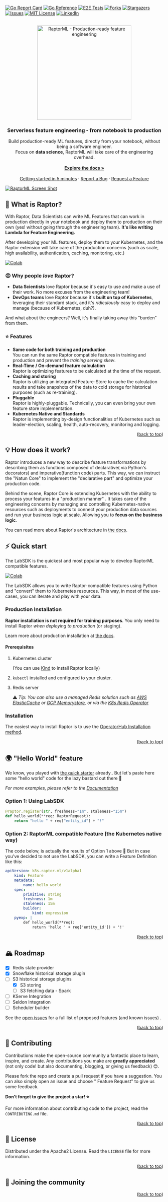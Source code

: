 <div id="top"></div>

[![Go Report Card][go-report-card-shield]][go-report-card-url]
[![Go Reference][godoc-shield]][godoc-url]
[![E2E Tests][e2e-tests-shield]][e2e-tests-url]
[![Forks][forks-shield]][forks-url]
[![Stargazers][stars-shield]][stars-url]
[![Issues][issues-shield]][issues-url]
[![MIT License][license-shield]][license-url]
[![LinkedIn][linkedin-shield]][linkedin-url]
<!-- [![Contributors][contributors-shield]][contributors-url] -->

<br />
<div align="center">
  <a href="https://github.com/raptor-ml/raptor">
    <img src=".github/logo.svg" alt="RaptorML - Production-ready feature engineering" width="300">
  </a>

<h3 align="center">Serverless feature engineering - from notebook to production</h3>

  <p align="center">
    Build production-ready ML features, directly from your notebook, without being a software engineer. <br />
    Focus on <strong>data science</strong>, RaptorML will take care of the engineering overhead.
    <br />
    <br />
    <a href="https://raptor.ml"><strong>Explore the docs »</strong></a>
    <br />
    <br />
    <a href="https://colab.research.google.com/github/raptor-ml/docs/blob/master/docs/guides/getting-started-with-labsdk.ipynb">Getting started in 5 minutes</a>
    ·
    <a href="https://github.com/raptor-ml/raptor/issues">Report a Bug</a>
    ·
    <a href="https://github.com/raptor-ml/raptor/issues">Request a Feature</a>
  </p>
</div>

[![RaptorML Screen Shot][product-screenshot]][docs-url]

## 🧐 What is Raptor?

With Raptor, Data Scientists can write ML Features that can work in production directly in your notebook and deploy
them to production on their own (yes! without going through the engineering team). **It's like writing Lambda for
Feature Engineering.**

After developing your ML features, deploy them to your Kubernetes, and the Raptor extension will take care of the
production concerns (such as scale, high availability, authentication, caching, monitoring, etc.)

[![Colab][colab-button]][colab-url]

### 😍 Why people *love* Raptor?

* **Data Scientists** love Raptor because it's easy to use and make a use of their work.
  No more excuses from the engineering team!
* **DevOps teams** love Raptor because it's **built on top of Kubernetes**, leveraging their standard stack, and it's
  *ridiculously* easy to deploy and manage (because of Kubernetes, duh?).

And what about the engineers? Well, it's finally taking away this "burden"  from them.

### ⭐️ Features

* **Same code for both training and production**<br/>
  You can run the same Raptor compatible features in training and production and prevent the *training serving skew*.
* **Real-Time / On-demand feature calculation**<br/>
  Raptor is optimizing features to be calculated at the time of the request.
* **Caching and storing**<br/>
  Raptor is utilizing an integrated Feature-Store to cache the calculation results and take snapshots of the data
  to cold storage for historical purposes (such as re-training).
* **Pluggable**<br/>
  Raptor is highly-pluggable. Technically, you can even bring your own feature store implementation.
* **Kubernetes Native and Standards**<br/>
  Raptor is implementing by-design functionalities of Kubernetes such as leader-election, scaling, health,
  auto-recovery,
  monitoring and logging.

<p align="right">(<a href="#top">back to top</a>)</p>

## 💡 How does it work?

Raptor introduces a new way to describe feature transformations by describing them as functions composed of declarative(
via Python's decorators) and imperative(function code) parts. This way, we can instruct the "Natun Core" to implement
the "declarative part" and optimize your production code.

Behind the scene, Raptor Core is extending Kubernetes with the ability to process your features in a "production manner"
. It takes care of the engineering concerns by managing and controlling Kubernetes-native resources such as deployments
to connect your production data sources and run your business logic at scale. Allowing you to **focus on the business
logic**.

You can read more about Raptor's architecture in [the docs][docs-url].

## ⚡️ Quick start

The LabSDK is the quickest and most popular way to develop RaptorML compatible features.

[![Colab][colab-button]][colab-url]

The LabSDK allows you to write Raptor-compatible features using Python and "convert" them to Kubernetes resources.
This way, in most of the use-cases, you can iterate and play with your data.

### Production Installation

**Raptor installation is not required for training purposes**.
You only need to install Raptor *when deploying to production* (or staging).

Learn more about production installation at [the docs][docs-url].

#### Prerequisites

1. Kubernetes cluster

   (You can use [Kind](https://kind.sigs.k8s.io/) to install Raptor locally)
2. `kubectl` installed and configured to your cluster.
3. Redis server

   ⚠️ *Tip: You can also use a managed Redis solution such as [AWS ElasticCache](https://aws.amazon.com/elasticache/)
   or [GCP Memorystore](https://cloud.google.com/memorystore), or via
   the [K8s Redis Operator](https://operatorhub.io/operator/redis-operator)*

### Installation

The easiest way to install Raptor is to use
the [OperatorHub Installation method](https://operatorhub.io/operator/raptor).

<p align="right">(<a href="#top">back to top</a>)</p>

## 🌍 "Hello World" feature

We know, you played with [the quick starter][colab-url] already.. But let's paste here some "hello world" code
for the lazy bastard out there 👹

_For more examples, please refer to the [Documentation][docs-url]_

### Option 1: Using LabSDK

```python
@raptor.register(str, freshness="1m", staleness="15m")
def hello_world(**req: RaptorRequest):
    return "hello " + req["entity_id"] + "!"
```

### Option 2: RaptorML compatible Feature (the Kubernetes native way)

The code below, is actually the results of Option 1 above 🤪
But in case you've decided to not use the LabSDK, you can write a Feature Definition like this:

```yaml
apiVersion: k8s.raptor.ml/v1alpha1
    kind: Feature
    metadata:
        name: hello_world
    spec:
        primitive: string
        freshness: 1m
        staleness: 15m
        builder:
            kind: expression
    pyexp: |
        def hello_world(**req):
            return 'hello ' + req['entity_id']) + '!'
```

<p align="right">(<a href="#top">back to top</a>)</p>



<!-- ROADMAP -->

## 🏔 Roadmap

- [x] Redis state provider
- [x] Snowflake historical storage plugin
- [ ] S3 historical storage plugins
    - [x] S3 storing
    - [ ] S3 fetching data - Spark
- [ ] KServe Integration
- [ ] Seldon Integration
- [ ] Scheduler builder

See the [open issues](https://github.com/raptor-ml/raptor/issues) for a full list of proposed features (and known
issues)
.

<p align="right">(<a href="#top">back to top</a>)</p>



<!-- CONTRIBUTING -->

## 👷‍ Contributing

Contributions make the open-source community a fantastic place to learn, inspire, and create. Any contributions you make
are **greatly appreciated** (not only code! but also documenting, blogging, or giving us feedback) 😍.

Please fork the repo and create a pull request if you have a suggestion. You can also simply open an issue and choose "
Feature Request" to give us some feedback.

**Don't forget to give the project a star! ⭐️**

For more information about contributing code to the project, read the `CONTRIBUTING.md` file.

<p align="right">(<a href="#top">back to top</a>)</p>



<!-- LICENSE -->

## 📃 License

Distributed under the Apache2 License. Read the `LICENSE` file for more information.

<p align="right">(<a href="#top">back to top</a>)</p>

## 👫 Joining the community

<p align="right">(<a href="#top">back to top</a>)</p>

[godoc-shield]: https://pkg.go.dev/badge/github.com/raptor-ml/raptor.svg

[godoc-url]: https://pkg.go.dev/github.com/raptor-ml/raptor

[contributors-shield]: https://img.shields.io/github/contributors/raptor-ml/raptor.svg?style=flat

[contributors-url]: https://github.com/raptor-ml/raptor/graphs/contributors

[forks-shield]: https://img.shields.io/github/forks/raptor-ml/raptor.svg?style=flat

[forks-url]: https://github.com/raptor-ml/raptor/network/members

[stars-shield]: https://img.shields.io/github/stars/raptor-ml/raptor.svg?style=flat

[stars-url]: https://github.com/raptor-ml/raptor/stargazers

[issues-shield]: https://img.shields.io/github/issues/raptor-ml/raptor.svg?style=flat

[issues-url]: https://github.com/raptor-ml/raptor/issues

[e2e-tests-shield]: https://img.shields.io/github/workflow/status/raptor-ml/raptor/Integration%20Tests?label=Tests

[e2e-tests-url]: https://github.com/raptor-ml/raptor/actions/workflows/e2e-test.yml

[license-shield]: https://img.shields.io/github/license/raptor-ml/raptor.svg?style=flat

[license-url]: https://github.com/raptor-ml/raptor/blob/master/LICENSE.txt

[linkedin-shield]: https://img.shields.io/badge/-LinkedIn-black.svg?style=flat&logo=linkedin&colorB=555

[linkedin-url]: https://linkedin.com/in/raptor-ml

[go-report-card-shield]: https://goreportcard.com/badge/github.com/raptor-ml/raptor

[go-report-card-url]: https://goreportcard.com/report/github.com/raptor-ml/raptor

[product-screenshot]: .github/demo.svg

[colab-button]: https://img.shields.io/badge/-Getting%20started%20with%20Colab-blue?style=for-the-badge&logo=googlecolab

[colab-url]: https://colab.research.google.com/github/raptor-ml/docs/blob/master/docs/guides/getting-started-with-labsdk.ipynb

[docs-url]: https://raptor.ml/